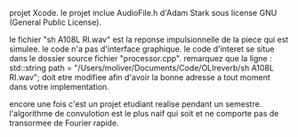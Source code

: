 projet Xcode. le projet inclue AudioFile.h d'Adam Stark sous license GNU (General Public License).

le fichier "sh A108L RI.wav" est la reponse impulsionnelle de la piece qui est simulee. le code n'a pas d'interface graphique. le code d'interet se situe dans le dossier source fichier "processor.cpp". remarquez que la ligne :
        std::string path = "/Users/moliver/Documents/Code/OLIreverb/sh A108L RI.wav";
doit etre modifiee afin d'avoir la bonne adresse a tout moment dans votre implementation.

encore une fois c'est un projet etudiant realise pendant un semestre. l'algorithme de convulotion est le plus naif qui soit et ne comporte pas de transormee de Fourier rapide.
